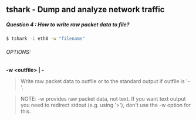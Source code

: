 ## tshark - Dump and analyze network traffic
##### Question 4 : How to write raw packet data to file?
```bash
$ tshark -i eth0 -w "filename" 
```

###### OPTIONS:


__-w \<outfile> | -__

>Write raw packet data to outfile or to the standard output if outfile is '-'.

>NOTE: -w provides raw packet data, not text. If you want text output you need to redirect stdout (e.g. using '>'), don't use the -w option for this.
